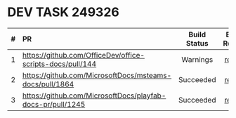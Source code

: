 # DEV TASK 249326

| # | PR  | Build Status | Build Report | Comment |
|:---:|:---|:---:|:---:|:---|
| 1 | https://github.com/OfficeDev/office-scripts-docs/pull/144 | Warnings | [report](https://opbuildstorageprod.blob.core.windows.net/report/2020%5C7%5C9%5C918d1c35-f3a4-631b-1edf-a1a2af22eee5%5CPullRequest%5C202007090846338635-144%5Cworkflow_report.html?sv=2016-05-31&sr=b&sig=SlT6jMhzElIfeXB%2FTanklPtGPjhCuITXfxOwQ9gyinw%3D&st=2020-07-09T08%3A41%3A58Z&se=2020-08-09T08%3A46%3A58Z&sp=r) |  |
| 2 | https://github.com/MicrosoftDocs/msteams-docs/pull/1864 | Succeeded | [report](https://opbuildstorageprod.blob.core.windows.net/report/2020%5C7%5C9%5Cd98cc23d-94e8-765b-0855-bdd8964dc537%5CPullRequest%5C202007090846375654-1864%5Cworkflow_report.html?sv=2016-05-31&sr=b&sig=xesgKrEvZTD0bkWqqHa65gVfXRYue%2Fgw2afnpIO4FQY%3D&st=2020-07-09T08%3A42%3A15Z&se=2020-08-09T08%3A47%3A15Z&sp=r) |  |
| 3 | https://github.com/MicrosoftDocs/playfab-docs-pr/pull/1245 | Succeeded | [report](https://opbuildstorageprod.blob.core.windows.net/report/2020%5C7%5C9%5C83fcc4d7-d542-daad-cb46-a80307aba18f%5CPullRequest%5C202007090846413640-1245%5Cworkflow_report.html?sv=2016-05-31&sr=b&sig=VPFZt6qm4ho%2FhzDLUmA%2BKMpO2mJvc3CDoyWP1eERsPw%3D&st=2020-07-09T08%3A42%3A28Z&se=2020-08-09T08%3A47%3A28Z&sp=r) |  |
